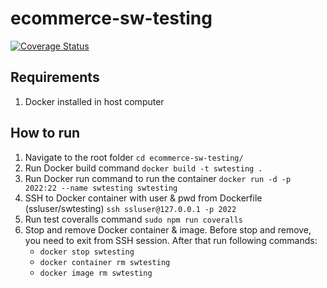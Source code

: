 # ecommerce-sw-testing
[![Coverage Status](https://coveralls.io/repos/github/hothithanhthao/ecommerce-sw-testing/badge.svg?branch=main)](https://coveralls.io/github/hothithanhthao/ecommerce-sw-testing?branch=main)


## Requirements
1. Docker installed in host computer


## How to run
1. Navigate to the root folder
`cd ecommerce-sw-testing/`
2. Run Docker build command
`docker build -t swtesting .`
3. Run Docker run command to run the container
`docker run -d -p 2022:22 --name swtesting swtesting`
4. SSH to Docker container with user & pwd from Dockerfile (ssluser/swtesting)
`ssh ssluser@127.0.0.1 -p 2022`
5. Run test coveralls command
`sudo npm run coveralls`
6. Stop and remove Docker container & image. 
Before stop and remove, you need to exit from SSH session. After that run following commands:
    - `docker stop swtesting`
    - `docker container rm swtesting`
    - `docker image rm swtesting`
